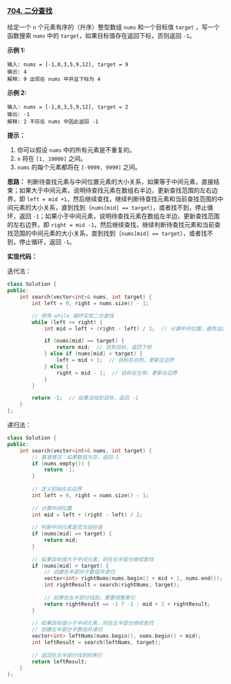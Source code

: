### [704. 二分查找](https://leetcode.cn/problems/binary-search/)

给定一个 `n` 个元素有序的（升序）整型数组 `nums` 和一个目标值 `target` ，写一个函数搜索 `nums` 中的 `target`，如果目标值存在返回下标，否则返回 `-1`。


**示例 1:**

```
输入: nums = [-1,0,3,5,9,12], target = 9
输出: 4
解释: 9 出现在 nums 中并且下标为 4
```

**示例 2:**

```
输入: nums = [-1,0,3,5,9,12], target = 2
输出: -1
解释: 2 不存在 nums 中因此返回 -1
```

**提示：**

1. 你可以假设 `nums` 中的所有元素是不重复的。
2. `n` 将在 `[1, 10000]` 之间。
3. `nums` 的每个元素都将在 `[-9999, 9999]` 之间。

**思路：** 判断待查找元素与中间位置元素的大小关系，如果等于中间元素，直接结束；如果大于中间元素，说明待查找元素在数组右半边，更新查找范围的左右边界，即 `left = mid +1`，然后继续查找，继续判断待查找元素和当前查找范围的中间元素的大小关系，直到找到（`nums[mid] == target`），或者找不到，停止循环，返回 `-1`；如果小于中间元素，说明待查找元素在数组左半边，更新查找范围的左右边界，即 `right = mid -1`，然后继续查找，继续判断待查找元素和当前查找范围的中间元素的大小关系，直到找到（`nums[mid] == target`），或者找不到，停止循环，返回 `-1`。

**实现代码：**

迭代法：

```c++
class Solution {
public:
    int search(vector<int>& nums, int target) {
        int left = 0, right = nums.size() - 1;

        // 使用 while 循环实现二分查找
        while (left <= right) {
            int mid = left + (right - left) / 2;  // 计算中间位置，避免溢出

            if (nums[mid] == target) {
                return mid;  // 找到目标，返回下标
            } else if (nums[mid] < target) {
                left = mid + 1;  // 目标在右侧，更新左边界
            } else {
                right = mid - 1;  // 目标在左侧，更新右边界
            }
        }

        return -1;  // 如果没找到目标，返回 -1
    }
};
```

递归法：

```c++
class Solution {  
public:  
    int search(vector<int>& nums, int target) {  
        // 基准情况：如果数组为空，返回-1  
        if (nums.empty()) {  
            return -1;  
        }  
        
        // 定义初始左右边界  
        int left = 0, right = nums.size() - 1;  
        
        // 计算中间位置  
        int mid = left + (right - left) / 2;  
        
        // 判断中间元素是否为目标值  
        if (nums[mid] == target) {  
            return mid;  
        }  
        
        // 如果目标值大于中间元素，则在右半部分继续查找  
        if (nums[mid] < target) {  
            // 创建右半部分子数组并递归  
            vector<int> rightNums(nums.begin() + mid + 1, nums.end());  
            int rightResult = search(rightNums, target);  
            
            // 如果在右半部分找到，需要调整索引  
            return rightResult == -1 ? -1 : mid + 1 + rightResult;  
        }  
        
        // 如果目标值小于中间元素，则在左半部分继续查找  
        // 创建左半部分子数组并递归  
        vector<int> leftNums(nums.begin(), nums.begin() + mid);  
        int leftResult = search(leftNums, target);  
        
        // 返回在左半部分找到的索引  
        return leftResult;  
    }  
};
```

